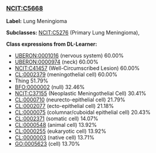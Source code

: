 
### [NCIT:C5668](http://purl.obolibrary.org/obo/NCIT_C5668)
**Label:** Lung Meningioma

**Subclasses:** [NCIT:C5276](http://purl.obolibrary.org/obo/NCIT_C5276) (Primary Lung Meningioma), 

**Class expressions from DL-Learner:**

- [UBERON:0001016](http://purl.obolibrary.org/obo/UBERON_0001016) (nervous system) 60.00%
- [UBERON:0000974](http://purl.obolibrary.org/obo/UBERON_0000974) (neck) 60.00%
- [NCIT:C41457](http://purl.obolibrary.org/obo/NCIT_C41457) (Well-Circumscribed Lesion) 60.00%
- [CL:0002379](http://purl.obolibrary.org/obo/CL_0002379) (meningothelial cell) 60.00%
- Thing 51.79%
- [BFO:0000002](http://purl.obolibrary.org/obo/BFO_0000002) (null) 32.46%
- [NCIT:C37155](http://purl.obolibrary.org/obo/NCIT_C37155) (Neoplastic Meningothelial Cell) 30.41%
- [CL:0000710](http://purl.obolibrary.org/obo/CL_0000710) (neurecto-epithelial cell) 21.79%
- [CL:0002077](http://purl.obolibrary.org/obo/CL_0002077) (ecto-epithelial cell) 21.18%
- [CL:0000075](http://purl.obolibrary.org/obo/CL_0000075) (columnar/cuboidal epithelial cell) 20.43%
- [CL:0002371](http://purl.obolibrary.org/obo/CL_0002371) (somatic cell) 14.07%
- [CL:0000548](http://purl.obolibrary.org/obo/CL_0000548) (animal cell) 13.92%
- [CL:0000255](http://purl.obolibrary.org/obo/CL_0000255) (eukaryotic cell) 13.92%
- [CL:0000003](http://purl.obolibrary.org/obo/CL_0000003) (native cell) 13.71%
- [GO:0005623](http://purl.obolibrary.org/obo/GO_0005623) (cell) 13.70%


